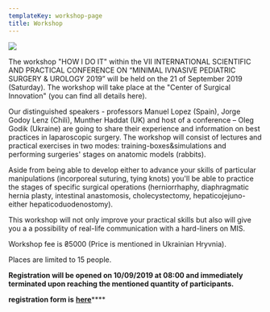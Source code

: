 ```yaml
---
templateKey: workshop-page
title: Workshop
---
```

![](/img/laparoscopic-trainer-box-surgery-practicing-surgical-training1.jpg)

The workshop "HOW I DO IT" within the VII INTERNATIONAL SCIENTIFIC AND PRACTICAL CONFERENCE ON “MINIMAL IVNASIVE PEDIATRIC SURGERY & UROLOGY 2019” will be held on the 21 of September 2019 (Saturday). The workshop will take place at the "Center of Surgical Innovation" (you can find all details here).

Our distinguished speakers - professors Manuel Lopez (Spain), Jorge Godoy Lenz  (Chili), Munther Haddat (UK) and host of a conference – Oleg Godik (Ukraine) are going to share their experience and information on best practices in laparoscopic surgery. The workshop will consist of lectures and practical exercises in two modes: training-boxes&simulations and performing surgeries' stages on anatomic models (rabbits).

Aside from being able to develop either to advance your skills of particular manipulations (incorporeal suturing, tying knots) you'll be able to practice the stages of specific surgical operations (herniorrhaphy, diaphragmatic hernia plasty, intestinal anastomosis, cholecystectomy, hepaticojejuno- either hepaticoduodenostomy).

This workshop will not only improve your practical skills but also will give you a   a possibility  of real-life communication with a hard-liners on MIS.

Workshop fee is ₴5000  (Price is mentioned in Ukrainian Hryvnia).

Places are limited to 15 people.

**Registration will be opened on 10/09/2019 at 08:00 and immediately terminated upon reaching the mentioned quantity of participants.** 

**registration form is** [**here**](https://dariadiehtiarova.typeform.com/to/ztNq1Y)****
